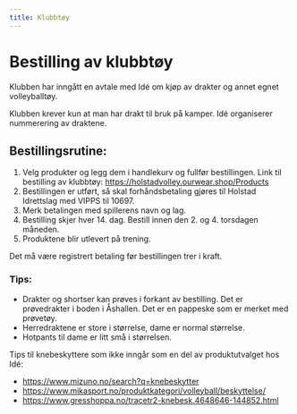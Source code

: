 ```yaml
---
title: Klubbtøy
---
```


# Bestilling av klubbtøy

Klubben har inngått en avtale med Idé om kjøp av drakter og annet egnet
volleyballtøy.

Klubben krever kun at man har drakt til bruk på kamper. Idé organiserer
nummerering av draktene.

## Bestillingsrutine:

1. Velg produkter og legg dem i handlekurv og fullfør bestillingen. Link til
   bestilling av klubbtøy: https://holstadvolley.ourwear.shop/Products
2. Bestillingen er utført, så skal forhåndsbetaling gjøres til Holstad
   Idrettslag med VIPPS til 10697.
3. Merk betalingen med spillerens navn og lag.
4. Bestilling skjer hver 14. dag. Bestill innen den 2. og 4. torsdagen måneden.
5. Produktene blir utlevert på trening.

Det må være registrert betaling før bestillingen trer i kraft.

### Tips:

- Drakter og shortser kan prøves i forkant av bestilling. Det er prøvedrakter i
  boden i Åshallen. Det er en pappeske som er merket med prøvetøy.
- Herredraktene er store i størrelse, dame er normal størrelse.
- Hotpants til dame er litt små i størrelsen.

Tips til knebeskyttere som ikke inngår som en del av produktutvalget hos Idé:

- https://www.mizuno.no/search?q=knebeskytter
- https://www.mikasport.no/produktkategori/volleyball/beskyttelse/
- https://www.gresshoppa.no/tracetr2-knebesk.4648646-144852.html
